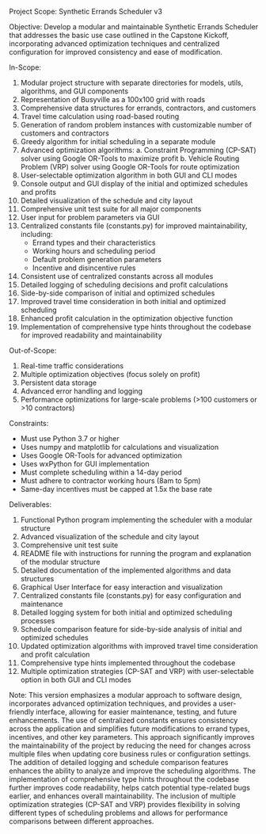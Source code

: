 Project Scope: Synthetic Errands Scheduler v3

Objective:
Develop a modular and maintainable Synthetic Errands Scheduler that addresses the basic use case outlined in the Capstone Kickoff, incorporating advanced optimization techniques and centralized configuration for improved consistency and ease of modification.

In-Scope:
1. Modular project structure with separate directories for models, utils, algorithms, and GUI components
2. Representation of Busyville as a 100x100 grid with roads
3. Comprehensive data structures for errands, contractors, and customers
4. Travel time calculation using road-based routing
5. Generation of random problem instances with customizable number of customers and contractors
6. Greedy algorithm for initial scheduling in a separate module
7. Advanced optimization algorithms:
   a. Constraint Programming (CP-SAT) solver using Google OR-Tools to maximize profit
   b. Vehicle Routing Problem (VRP) solver using Google OR-Tools for route optimization
8. User-selectable optimization algorithm in both GUI and CLI modes
9. Console output and GUI display of the initial and optimized schedules and profits
10. Detailed visualization of the schedule and city layout
11. Comprehensive unit test suite for all major components
12. User input for problem parameters via GUI
13. Centralized constants file (constants.py) for improved maintainability, including:
    - Errand types and their characteristics
    - Working hours and scheduling period
    - Default problem generation parameters
    - Incentive and disincentive rules
14. Consistent use of centralized constants across all modules
15. Detailed logging of scheduling decisions and profit calculations
16. Side-by-side comparison of initial and optimized schedules
17. Improved travel time consideration in both initial and optimized scheduling
18. Enhanced profit calculation in the optimization objective function
19. Implementation of comprehensive type hints throughout the codebase for improved readability and maintainability

Out-of-Scope:
1. Real-time traffic considerations
2. Multiple optimization objectives (focus solely on profit)
3. Persistent data storage
4. Advanced error handling and logging
5. Performance optimizations for large-scale problems (>100 customers or >10 contractors)

Constraints:
- Must use Python 3.7 or higher
- Uses numpy and matplotlib for calculations and visualization
- Uses Google OR-Tools for advanced optimization
- Uses wxPython for GUI implementation
- Must complete scheduling within a 14-day period
- Must adhere to contractor working hours (8am to 5pm)
- Same-day incentives must be capped at 1.5x the base rate

Deliverables:
1. Functional Python program implementing the scheduler with a modular structure
2. Advanced visualization of the schedule and city layout
3. Comprehensive unit test suite
4. README file with instructions for running the program and explanation of the modular structure
5. Detailed documentation of the implemented algorithms and data structures
6. Graphical User Interface for easy interaction and visualization
7. Centralized constants file (constants.py) for easy configuration and maintenance
8. Detailed logging system for both initial and optimized scheduling processes
9. Schedule comparison feature for side-by-side analysis of initial and optimized schedules
10. Updated optimization algorithms with improved travel time consideration and profit calculation
11. Comprehensive type hints implemented throughout the codebase
12. Multiple optimization strategies (CP-SAT and VRP) with user-selectable option in both GUI and CLI modes

Note: This version emphasizes a modular approach to software design, incorporates advanced optimization techniques, and provides a user-friendly interface, allowing for easier maintenance, testing, and future enhancements. The use of centralized constants ensures consistency across the application and simplifies future modifications to errand types, incentives, and other key parameters. This approach significantly improves the maintainability of the project by reducing the need for changes across multiple files when updating core business rules or configuration settings. The addition of detailed logging and schedule comparison features enhances the ability to analyze and improve the scheduling algorithms. The implementation of comprehensive type hints throughout the codebase further improves code readability, helps catch potential type-related bugs earlier, and enhances overall maintainability. The inclusion of multiple optimization strategies (CP-SAT and VRP) provides flexibility in solving different types of scheduling problems and allows for performance comparisons between different approaches.